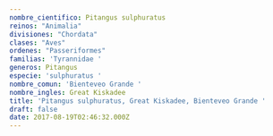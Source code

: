 ```yaml
---
nombre_cientifico: Pitangus sulphuratus
reinos: "Animalia"
divisiones: "Chordata"
clases: "Aves"
ordenes: "Passeriformes"
familias: 'Tyrannidae '
generos: Pitangus
especie: 'sulphuratus '
nombre_comun: 'Bienteveo Grande '
nombre_ingles: Great Kiskadee
title: 'Pitangus sulphuratus, Great Kiskadee, Bienteveo Grande '
draft: false
date: 2017-08-19T02:46:32.000Z
---
```


